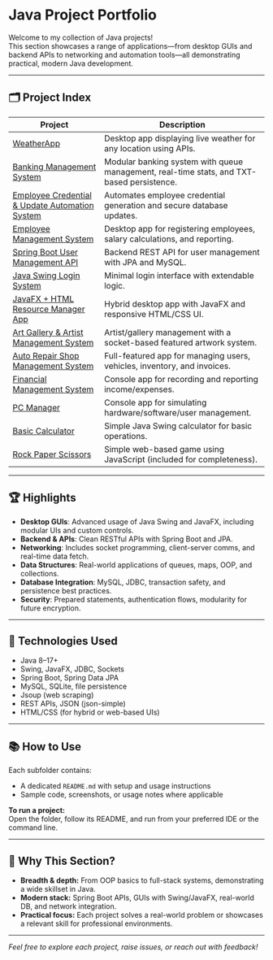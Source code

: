 # Java Project Portfolio

Welcome to my collection of Java projects!  
This section showcases a range of applications—from desktop GUIs and backend APIs to networking and automation tools—all demonstrating practical, modern Java development.

---

## 🗂️ Project Index

| Project | Description |
|---------|-------------|
| [WeatherApp](./WeatherApp) | Desktop app displaying live weather for any location using APIs. |
| [Banking Management System](./BankingManagementSystem) | Modular banking system with queue management, real-time stats, and TXT-based persistence. |
| [Employee Credential & Update Automation System](./EmployeeCredentialAutomation) | Automates employee credential generation and secure database updates. |
| [Employee Management System](./EmployeeManagementSystem) | Desktop app for registering employees, salary calculations, and reporting. |
| [Spring Boot User Management API](./SpringBootUserManagementAPI) | Backend REST API for user management with JPA and MySQL. |
| [Java Swing Login System](./JavaSwingLoginSystem) | Minimal login interface with extendable logic. |
| [JavaFX + HTML Resource Manager App](./ResourceManagerApp) | Hybrid desktop app with JavaFX and responsive HTML/CSS UI. |
| [Art Gallery & Artist Management System](./ArtGalleryManager) | Artist/gallery management with a socket-based featured artwork system. |
| [Auto Repair Shop Management System](./AutoRepairShopManager) | Full-featured app for managing users, vehicles, inventory, and invoices. |
| [Financial Management System](./FinancialManagementSystem) | Console app for recording and reporting income/expenses. |
| [PC Manager](./PCManager) | Console app for simulating hardware/software/user management. |
| [Basic Calculator](./BasicCalculator) | Simple Java Swing calculator for basic operations. |
| [Rock Paper Scissors](./RockPaperScissors) | Simple web-based game using JavaScript (included for completeness). |

---

## 🏆 Highlights

- **Desktop GUIs**: Advanced usage of Java Swing and JavaFX, including modular UIs and custom controls.
- **Backend & APIs**: Clean RESTful APIs with Spring Boot and JPA.
- **Networking**: Includes socket programming, client-server comms, and real-time data fetch.
- **Data Structures**: Real-world applications of queues, maps, OOP, and collections.
- **Database Integration**: MySQL, JDBC, transaction safety, and persistence best practices.
- **Security**: Prepared statements, authentication flows, modularity for future encryption.

---

## 🔧 Technologies Used

- Java 8–17+
- Swing, JavaFX, JDBC, Sockets
- Spring Boot, Spring Data JPA
- MySQL, SQLite, file persistence
- Jsoup (web scraping)
- REST APIs, JSON (json-simple)
- HTML/CSS (for hybrid or web-based UIs)

---

## 📚 How to Use

Each subfolder contains:
- A dedicated `README.md` with setup and usage instructions
- Sample code, screenshots, or usage notes where applicable

**To run a project:**  
Open the folder, follow its README, and run from your preferred IDE or the command line.

---

## 🚀 Why This Section?

- **Breadth & depth:** From OOP basics to full-stack systems, demonstrating a wide skillset in Java.
- **Modern stack:** Spring Boot APIs, GUIs with Swing/JavaFX, real-world DB, and network integration.
- **Practical focus:** Each project solves a real-world problem or showcases a relevant skill for professional environments.

---

*Feel free to explore each project, raise issues, or reach out with feedback!*
